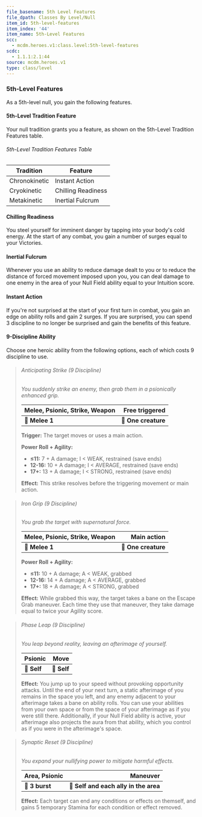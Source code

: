 ```yaml
---
file_basename: 5th Level Features
file_dpath: Classes By Level/Null
item_id: 5th-level-features
item_index: '44'
item_name: 5th-Level Features
scc:
  - mcdm.heroes.v1:class.level:5th-level-features
scdc:
  - 1.1.1:2.1:44
source: mcdm.heroes.v1
type: class/level
---
```


### 5th-Level Features

As a 5th-level null, you gain the following features.

#### 5th-Level Tradition Feature

Your null tradition grants you a feature, as shown on the 5th-Level Tradition Features table.

###### 5th-Level Tradition Features Table

| Tradition     | Feature            |
| ------------- | ------------------ |
| Chronokinetic | Instant Action     |
| Cryokinetic   | Chilling Readiness |
| Metakinetic   | Inertial Fulcrum   |

#### Chilling Readiness

You steel yourself for imminent danger by tapping into your body's cold energy. At the start of any combat, you gain a number of surges equal to your Victories.

#### Inertial Fulcrum

Whenever you use an ability to reduce damage dealt to you or to reduce the distance of forced movement imposed upon you, you can deal damage to one enemy in the area of your Null Field ability equal to your Intuition score.

#### Instant Action

If you're not surprised at the start of your first turn in combat, you gain an edge on ability rolls and gain 2 surges. If you are surprised, you can spend 3 discipline to no longer be surprised and gain the benefits of this feature.

#### 9-Discipline Ability

Choose one heroic ability from the following options, each of which costs 9 discipline to use.

<!-- -->
> ###### Anticipating Strike (9 Discipline)
>
> *You suddenly strike an enemy, then grab them in a psionically enhanced grip.*
>
> | **Melee, Psionic, Strike, Weapon** |  **Free triggered** |
> | ---------------------------------- | ------------------: |
> | **📏 Melee 1**                     | **🎯 One creature** |
>
> **Trigger:** The target moves or uses a main action.
>
> **Power Roll + Agility:**
>
> - **≤11:** 7 + A damage; I < WEAK, restrained (save ends)
> - **12-16:** 10 + A damage; I < AVERAGE, restrained (save ends)
> - **17+:** 13 + A damage; I < STRONG, restrained (save ends)
>
> **Effect:** This strike resolves before the triggering movement or main action.

<!-- -->
> ###### Iron Grip (9 Discipline)
>
> *You grab the target with supernatural force.*
>
> | **Melee, Psionic, Strike, Weapon** |     **Main action** |
> | ---------------------------------- | ------------------: |
> | **📏 Melee 1**                     | **🎯 One creature** |
>
> **Power Roll + Agility:**
>
> - **≤11:** 10 + A damage; A < WEAK, grabbed
> - **12-16:** 14 + A damage; A < AVERAGE, grabbed
> - **17+:** 18 + A damage; A < STRONG, grabbed
>
> **Effect:** While grabbed this way, the target takes a bane on the Escape Grab maneuver. Each time they use that maneuver, they take damage equal to twice your Agility score.

<!-- -->
> ###### Phase Leap (9 Discipline)
>
> *You leap beyond reality, leaving an afterimage of yourself.*
>
> | **Psionic** |    **Move** |
> | ----------- | ----------: |
> | **📏 Self** | **🎯 Self** |
>
> **Effect:** You jump up to your speed without provoking opportunity attacks. Until the end of your next turn, a static afterimage of you remains in the space you left, and any enemy adjacent to your afterimage takes a bane on ability rolls. You can use your abilities from your own space or from the space of your afterimage as if you were still there. Additionally, if your Null Field ability is active, your afterimage also projects the aura from that ability, which you control as if you were in the afterimage's space.

<!-- -->
> ###### Synaptic Reset (9 Discipline)
>
> *You expand your nullifying power to mitigate harmful effects.*
>
> | **Area, Psionic** |                          **Maneuver** |
> | ----------------- | ------------------------------------: |
> | **📏 3 burst**    | **🎯 Self and each ally in the area** |
>
> **Effect:** Each target can end any conditions or effects on themself, and gains 5 temporary Stamina for each condition or effect removed.
